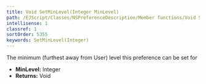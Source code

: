 ```yaml
---
title: Void SetMinLevel(Integer MinLevel)
path: /EJScript/Classes/NSPreferenceDescription/Member functions/Void SetMinLevel(Integer p_0)
intellisense: 1
classref: 1
sortOrder: 5355
keywords: SetMinLevel(Integer)
---
```



The minimum (furthest away from User) level this preference can be set for



* **MinLevel:** Integer
* **Returns:** Void


